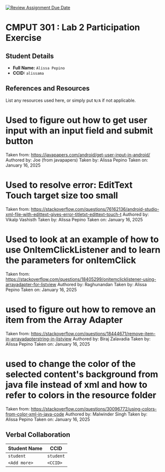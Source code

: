 [![Review Assignment Due Date](https://classroom.github.com/assets/deadline-readme-button-22041afd0340ce965d47ae6ef1cefeee28c7c493a6346c4f15d667ab976d596c.svg)](https://classroom.github.com/a/4btn9xaF)
# CMPUT 301 : Lab 2 Participation Exercise

## Student Details

- **Full Name:** `Alissa Pepino`
- **CCID:** `alissama`

## References and Resources

List any resources used here, or simply put `N/A` if not applicable.

# Used to figure out how to get user input with an input field and submit button
Taken from: https://javapapers.com/android/get-user-input-in-android/
Authored by: Joe (from javapapers)
Taken by: Alissa Pepino
Taken on: January 16, 2025

# Used to resolve error: EditText Touch target size too small
Taken from: https://stackoverflow.com/questions/76162136/android-studio-xml-file-with-edittext-gives-error-titletxt-edittext-touch-t
Authored by: Vikalp Vashisth
Taken by: Alissa Pepino
Taken on: January 16, 2025

# Used to look at an example of how to use OnItemClickListener and to learn the parameters for onItemClick
Taken from: https://stackoverflow.com/questions/18405299/onitemclicklistener-using-arrayadapter-for-listview
Authored by: Raghunandan
Taken by: Alissa Pepino
Taken on: January 16, 2025

# used to figure out how to remove an item from the Array Adapter
Taken from: https://stackoverflow.com/questions/18444671/remove-item-in-arrayadapterstring-in-listview
Authored by: Biraj Zalavadia
Taken by: Alissa Pepino
Taken on: January 16, 2025

# used to change the color of the selected content's background from java file instead of xml and how to refer to colors in the resource folder
Taken from: https://stackoverflow.com/questions/30096772/using-colors-from-color-xml-in-java-code
Authored by: Malwinder Singh
Taken by: Alissa Pepino
Taken on: January 16, 2025





## Verbal Collaboration

| Student Name | CCID      |
| ------------ | --------- |
| `student`    | `student` |
| `<Add more>` | `<CCID>`  |
